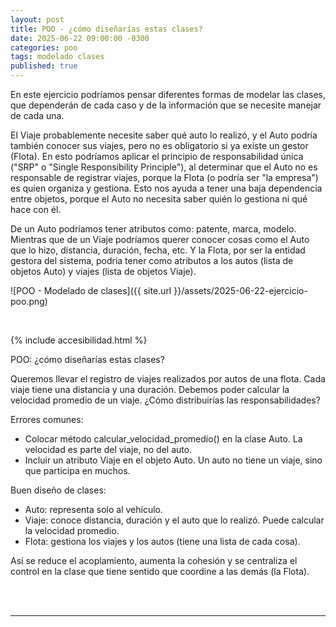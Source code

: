 ```yaml
---
layout: post
title: POO - ¿cómo diseñarías estas clases?
date: 2025-06-22 09:00:00 -0300
categories: poo
tags: modelado clases
published: true
---
```


En este ejercicio podríamos pensar diferentes formas de modelar las clases, que dependerán de cada caso y de la información que se necesite manejar de cada una.

El Viaje probablemente necesite saber qué auto lo realizó, y el Auto podría también conocer sus viajes, pero no es obligatorio si ya existe un gestor (Flota). En esto podríamos aplicar el principio de responsabilidad única ("SRP" o "Single Responsibility Principle"), al determinar que el Auto no es responsable de registrar viajes, porque la Flota (o podría ser "la empresa") es quien organiza y gestiona. Esto nos ayuda a tener una baja dependencia entre objetos, porque el Auto no necesita saber quién lo gestiona ni qué hace con él.

De un Auto podríamos tener atributos como: patente, marca, modelo. Mientras que de un Viaje podríamos querer conocer cosas como el Auto que lo hizo, distancia, duración, fecha, etc. Y la Flota, por ser la entidad gestora del sistema, podría tener como atributos a los autos (lista de objetos Auto) y viajes (lista de objetos Viaje).

![POO - Modelado de clases]({{ site.url }}/assets/2025-06-22-ejercicio-poo.png)


&nbsp;

{% include accesibilidad.html %}

POO: ¿cómo diseñarías estas clases?

Queremos llevar el registro de viajes realizados por autos de una flota. Cada viaje tiene una distancia y una duración. Debemos poder calcular la velocidad promedio de un viaje.
¿Cómo distribuirías las responsabilidades?

Errores comunes: 
- Colocar método calcular_velocidad_promedio() en la clase Auto. La velocidad es parte del viaje, no del auto.
- Incluir un atributo Viaje en el objeto Auto. Un auto no tiene un viaje, sino que participa en muchos.

Buen diseño de clases:
- Auto: representa solo al vehículo.
- Viaje: conoce distancia, duración y el auto que lo realizó. Puede calcular la velocidad promedio.
- Flota: gestiona los viajes y los autos (tiene una lista de cada cosa).

Así se reduce el acoplamiento, aumenta la cohesión y se centraliza el control en la clase que tiene sentido que coordine a las demás (la Flota).


</div></details>
<br />&nbsp;
<hr />
